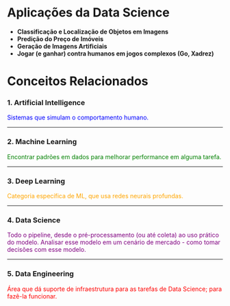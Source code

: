 # **Aplicações da Data Science**

- **Classificação e Localização de Objetos em Imagens**
- **Predição do Preço de Imóveis**
- **Geração de Imagens Artificiais**
- **Jogar (e ganhar) contra humanos em jogos complexos (Go, Xadrez)**

# **Conceitos Relacionados**

### 1. **Artificial Intelligence** 
<span style="color:blue">Sistemas que simulam o comportamento humano.</span>

---

### 2. **Machine Learning** 
<span style="color:green">Encontrar padrões em dados para melhorar performance em alguma tarefa.</span>

---

### 3. **Deep Learning**
<span style="color:orange">Categoria específica de ML, que usa redes neurais profundas.</span>

---

### 4. **Data Science**
<span style="color:purple">Todo o pipeline, desde o pré-processamento (ou até coleta) ao uso prático do modelo. Analisar esse modelo em um cenário de mercado - como tomar decisões com esse modelo.</span>

---

### 5. **Data Engineering**
<span style="color:red">Área que dá suporte de infraestrutura para as tarefas de Data Science; para fazê-la funcionar.</span>
